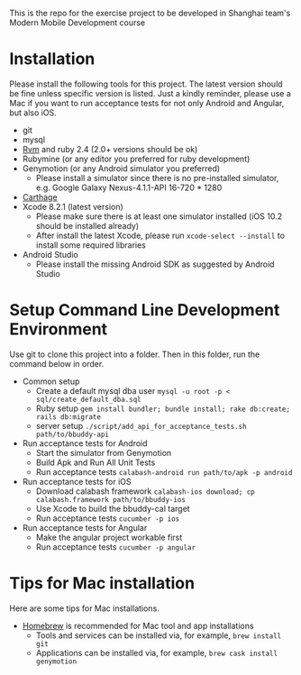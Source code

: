 This is the repo for the exercise project to be developed in Shanghai team's Modern Mobile Development course

# Installation
Please install the following tools for this project. The latest version should be fine unless specific version is listed. Just a kindly reminder, please use a Mac if you want to run acceptance tests for not only Android and Angular, but also iOS.

* git
* mysql
* [Rvm](http://rvm.io/) and ruby 2.4 (2.0+ versions should be ok)
* Rubymine (or any editor you preferred for ruby development)
* Genymotion (or any Android simulator you preferred)
    * Please install a simulator since there is no pre-installed simulator, e.g. Google Galaxy Nexus-4.1.1-API 16-720 * 1280
* [Carthage](https://github.com/Carthage/Carthage)
* Xcode 8.2.1 (latest version)
    * Please make sure there is at least one simulator installed (iOS 10.2 should be installed already)
    * After install the latest Xcode, please run `xcode-select --install` to install some required libraries 
* Android Studio
    * Please install the missing Android SDK as suggested by Android Studio

# Setup Command Line Development Environment
Use git to clone this project into a folder. Then in this folder, run the command below in order.

* Common setup
    * Create a default mysql dba user `mysql -u root -p < sql/create_default_dba.sql`
    * Ruby setup `gem install bundler; bundle install; rake db:create; rails db:migrate`
    * server setup `./script/add_api_for_acceptance_tests.sh path/to/bbuddy-api`
* Run acceptance tests for Android
    * Start the simulator from Genymotion
    * Build Apk and Run All Unit Tests
    * Run acceptance tests `calabash-android run path/to/apk -p android`
* Run acceptance tests for iOS
    * Download calabash framework `calabash-ios download; cp calabash.framework path/to/bbuddy-ios`
    * Use Xcode to build the bbuddy-cal target
    * Run acceptance tests `cucumber -p ios`
* Run acceptance tests for Angular
    * Make the angular project workable first
    * Run acceptance tests `cucumber -p angular`

# Tips for Mac installation
Here are some tips for Mac installations.
* [Homebrew](http://brew.sh/) is recommended for Mac tool and app installations
    * Tools and services can be installed via, for example, `brew install git`
    * Applications can be installed via, for example, `brew cask install genymotion`
